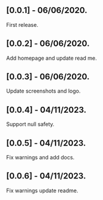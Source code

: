 ## [0.0.1] - 06/06/2020.

First release.

## [0.0.2] - 06/06/2020.

Add homepage and update read me.

## [0.0.3] - 06/06/2020.

Update screenshots and logo.

## [0.0.4] - 04/11/2023.

Support null safety.

## [0.0.5] - 04/11/2023.

Fix warnings and add docs.

## [0.0.6] - 04/11/2023.

Fix warnings update readme.